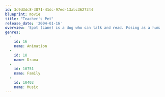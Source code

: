 ```yaml
---
id: 3c9d3dc8-3871-41dc-97ed-13abc3627344
blueprint: movie
title: "Teacher's Pet"
release_date: '2004-01-16'
overview: 'Spot (Lane) is a dog who can talk and read. Posing as a human, he sneaks into school with his master Leonard (Flemming). Educational adventures ensue'
genres:
  -
    id: 16
    name: Animation
  -
    id: 18
    name: Drama
  -
    id: 10751
    name: Family
  -
    id: 10402
    name: Music
---
```

